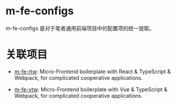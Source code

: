 # m-fe-configs

m-fe-configs 是对于笔者通用前端项目中的配置项的统一提取。

# 关联项目

- [m-fe-rtw](https://github.com/wx-chevalier/m-fe-rtw): Micro-Frontend boilerplate with React & TypeScript & Webpack, for complicated cooperative applications.

- [m-fe-vtw](https://github.com/wx-chevalier/m-fe-vtw): Micro-Frontend boilerplate with Vue & TypeScript & Webpack, for complicated cooperative applications.
